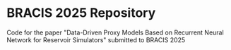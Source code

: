 # BRACIS 2025 Repository
Code for the paper "Data-Driven Proxy Models Based on Recurrent Neural Network for Reservoir Simulators" submitted to BRACIS 2025